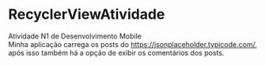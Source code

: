 # RecyclerViewAtividade
Atividade N1 de Desenvolvimento Mobile <br>
Minha aplicação carrega os posts do https://jsonplaceholder.typicode.com/, após isso também há a opção de exibir os comentários dos posts.
